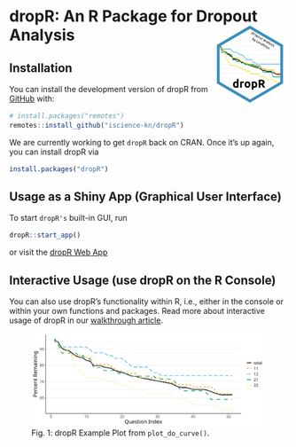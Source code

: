
<!-- README.md is generated from README.Rmd. Please edit this file -->

# dropR: An R Package for Dropout Analysis <a href='https://iscience-kn.github.io/dropR/'><img src='man/figures/dropR_logo.png' align="right" height="139" /></a>

<!-- badges: start -->
<!-- badges: end -->

## Installation

You can install the development version of dropR from
[GitHub](https://github.com/iscience-kn/dropR) with:

``` r
# install.packages("remotes")
remotes::install_github("iscience-kn/dropR")
```

We are currently working to get `dropR` back on CRAN. Once it’s up
again, you can install dropR via

``` r
install.packages("dropR")
```

## Usage as a Shiny App (Graphical User Interface)

To start `dropR's` built-in GUI, run

``` r
dropR::start_app()
```

or visit the [dropR Web App](https://iscience-kn.shinyapps.io/dropR/)

## Interactive Usage (use dropR on the R Console)

You can also use dropR’s functionality within R, i.e., either in the
console or within your own functions and packages. Read more about
interactive usage of dropR in our [walkthrough
article](https://iscience-kn.github.io/dropR/articles/interactive.html).

<figure>
<img src="./man/figures/dropR_1717579088.svg"
alt="Fig. 1: dropR Example Plot from plot_do_curve()." />
<figcaption aria-hidden="true">Fig. 1: dropR Example Plot from
<code>plot_do_curve()</code>.</figcaption>
</figure>

<!-- # ```{r do_plot_ex, echo = F} -->
<!-- # library(dropR) -->
<!-- # df <- add_dropout_idx(dropRdemo, 3:54) -->
<!-- # stats <- compute_stats(df, -->
<!-- #                        by_cond = "experimental_condition", -->
<!-- #                        no_of_vars = 52) -->
<!-- # plot_do_curve(stats, full_scale = F) + ggplot2::labs(title = "Dropout by condition") -->
<!-- # ``` -->
